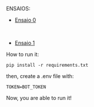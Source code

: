 ENSAIOS:
<br />

- [Ensaio 0](ensaios/ensaio_0.md)

<br />

- [Ensaio 1](ensaios/ensaio_1.md)

How to run it:
<pre><code>pip install -r requirements.txt</code></pre>
then, create a .env file with:
<pre><code>TOKEN=BOT_TOKEN</code></pre>
Now, you are able to run it!

